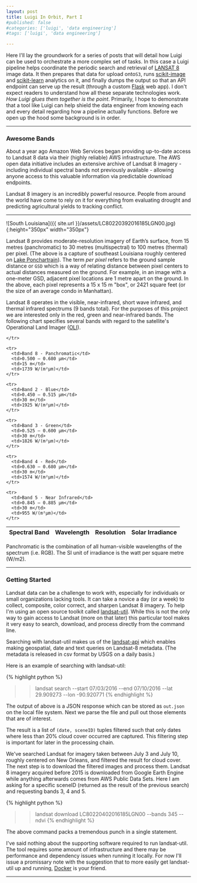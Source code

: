 ```yaml
---
layout: post
title: Luigi In Orbit, Part I
#published: false
#categories: ['luigi', 'data engineering']
#tags: ['luigi', 'data engineering']

---
```


Here I'll lay the groundwork for a series of posts that will detail how Luigi can be used to orchestrate a more complex set of tasks. In this case a Luigi pipeline helps coordinate the periodic search and retrieval of [LANSAT 8](http://landsat.usgs.gov/landsat8.php) image data. It then prepares that data for upload onto`S3`, runs [scikit-image](http://scikit-image.org/) and [scikit-learn](http://scikit-image.org/) analytics on it, and finally dumps the output so that an API endpoint can serve up the result (through a custom [Flask](https://www.youtube.com/watch?v=px_vg9Far1Y) web app).  I don't expect readers to understand how all these separate technologies work. *How Luigi glues them together is the point*. Primarily, I hope to demonstrate that a tool like Luigi can help shield the data engineer from knowing each and every detail regarding how a  pipeline actually functions. Before we open up the hood some background is in order.

---

### **Aw**e**s**ome Bands
About a year ago Amazon Web Services began providing up-to-date access to Landsat 8 data via their (highly reliable) AWS infrastructure. The AWS open data initiative includes an extensive archive of Landsat 8 imagery - including individual spectral bands not previously available - allowing anyone access to this valuable information via predictable download endpoints. 

Landsat 8 imagery is an incredibly powerful resource. People from around the world have come to rely on it for everything from evaluating drought and predicting agricultural yields to tracking conflict.


---

![South Louisiana]({{ site.url }}/assets/LC80220392016185LGN00.jpg){:height="350px" width="350px"}

 Landsat 8 provides moderate-resolution imagery of Earth’s surface, from 15 metres (panchromatic) to 30 metres (multispectral) to 100 metres (thermal) per pixel. (The above is a capture of southeast Louisiana roughly centered on [Lake Ponchartrain](https://en.wikipedia.org/wiki/Lake_Pontchartrain)). The term *per pixel* refers to the ground sample distance or `GSD` which is a way of relating distance between pixel centers to actual distances measured on the ground. For example, in an image with a one-meter GSD, adjacent pixel locations are 1 metre apart on the ground. In the above, each pixel represents a 15 x 15 m "box", or 2421 square feet (or the size of an average condo in Manhattan).

Landsat 8 operates in the visible, near-infrared, short wave infrared, and thermal infrared spectrums (9 bands total). For the purposes of this project we are interested only in the red, green and near-infrared bands. The following chart specifies several bands with regard to the satellite's Operational Land Imager ([OLI](https://en.wikipedia.org/wiki/Landsat_8)). 

<table>
  <thead>
    <tr>
      <th>Spectral Band</th>
      <th>Wavelength</th>
      <th>Resolution</th>
      <th>Solar Irradiance</th>

    </tr>
  </thead>
  <tfoot>

    <tr>
      <td>Band 8 - Panchromatic</td>
      <td>0.500 – 0.680 µm</td>
      <td>15 m</td>
      <td>1739 W/(m²µm)</td>
    </tr>

  </tfoot>
  <tbody>

    <tr>
      <td>Band 2 - Blue</td>
      <td>0.450 – 0.515 µm</td>
      <td>30 m</td>
      <td>1925 W/(m²µm)</td>	
    </tr>

    <tr>
      <td>Band 3 - Green</td>
      <td>0.525 – 0.600 µm</td>
      <td>30 m</td>
      <td>1826 W/(m²µm)</td>
    </tr>

    <tr>
      <td>Band 4 - Red</td>
      <td>0.630 – 0.680 µm</td>
      <td>30 m</td>
      <td>1574 W/(m²µm)</td>
    </tr>

    <tr>
      <td>Band 5 - Near Infrared</td>
      <td>0.845 – 0.885 µm</td>
      <td>30 m</td>
      <td>955 W/(m²µm)</td>
    </tr>

  </tbody>
</table>

Panchromatic is the combination of all human-visible wavelengths of the spectrum (i.e. RGB). The SI unit of irradiance is the watt per square metre (W/m2). 

---

### Getting Started

Landsat data can be a challenge to work with, especially for individuals or small organizations lacking tools. It can take a novice a day (or a week) to collect, composite, color correct, and sharpen Landsat 8 imagery. To help I'm using an open source toolkit called [landsat-util](https://pythonhosted.org/landsat-util/index.html). While this is not the only way to gain access to Landsat (more on that later) this particular tool makes it very easy to search, download, and process directly from the command line. 

Searching with landsat-util makes us of the [landsat-api](https://github.com/developmentseed/landsat-api) which enables making geospatial, date and text queries on Landsat-8 metadata. (The metadata is released in csv format by USGS on a daily basis.)

Here is an example of searching with landsat-util: 

{% highlight python %}
>> landsat search 
  --start 07/03/2016 
  --end 07/10/2016 
  --lat 29.909273 
  --lon -90.920771
  {% endhighlight %}

The output of above is a JSON response which can be stored as `out.json` on the local file system. Next we parse the file and pull out those elements that are of interest. 


<script src="https://gist.github.com/geraldmc/71606541f4e2983d562d353321080a13.js"></script>

The result is a list of `(date, sceneID)` tuples filtered such that only dates where less than 20% cloud cover occurred are captured. This filtering step is important for later in the processing chain.  

We've searched Landsat for imagery taken between July 3 and July 10, roughly centered on New Orleans, and filtered the result for cloud cover. The next step is to download the filtered images and process them. Landsat 8 imagery acquired before 2015 is downloaded from Google Earth Engine while anything afterwards comes from AWS Public Data Sets. Here I am asking for a specific sceneID (returned as the result of the previous search) and requesting bands 3, 4 and 5.

{% highlight python %}
>> landsat download 
  LC80220402016185LGN00 
  --bands 345
  --ndvi
{% endhighlight %}

The above command packs a tremendous punch in a single statement.

I've said nothing about the supporting software required to run landsat-util. The tool requires some amount of infrastructure and there may be performance and dependency issues when running it locally. For now I'll issue a promissary note with the suggestion that to more easily get landsat-util up and running, [Docker](https://www.docker.com/) is your friend. 


<!-- [Libra](https://libra.developmentseed.org/) is a browser for open Landsat 8 data that may also be used to browse, filter, sort, and download satellite imagery. -->

---
